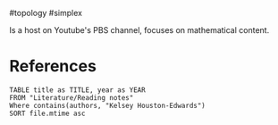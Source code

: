 #topology #simplex

Is a host on Youtube's PBS channel, focuses on mathematical content.

# References


```dataview
TABLE title as TITLE, year as YEAR
FROM "Literature/Reading notes"
Where contains(authors, "Kelsey Houston-Edwards") 
SORT file.mtime asc
```